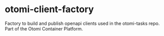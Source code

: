 # otomi-client-factory
Factory to build and publish openapi clients used in the otomi-tasks repo. Part of the Otomi Container Platform.
